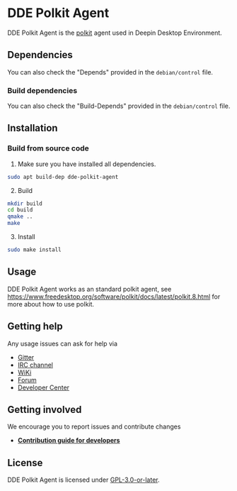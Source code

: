 # DDE Polkit Agent

DDE Polkit Agent is the [polkit](https://www.freedesktop.org/software/polkit/docs/latest/polkit.8.html) agent used in Deepin Desktop Environment.

## Dependencies
You can also check the "Depends" provided in the `debian/control` file.

### Build dependencies
You can also check the "Build-Depends" provided in the `debian/control` file.

## Installation

### Build from source code

1. Make sure you have installed all dependencies.
```bash
sudo apt build-dep dde-polkit-agent
```

2. Build
```bash
mkdir build
cd build
qmake ..
make
```

3. Install
```bash
sudo make install
```

## Usage

DDE Polkit Agent works as an standard polkit agent, see https://www.freedesktop.org/software/polkit/docs/latest/polkit.8.html for 
more about how to use polkit.

## Getting help

Any usage issues can ask for help via

* [Gitter](https://gitter.im/orgs/linuxdeepin/rooms)
* [IRC channel](https://webchat.freenode.net/?channels=deepin)
* [WiKi](https://wiki.deepin.org)
* [Forum](https://bbs.deepin.org)
* [Developer Center](https://github.com/linuxdeepin/dde-polkit-agent) 

## Getting involved

We encourage you to report issues and contribute changes

- [**Contribution guide for developers**](https://github.com/linuxdeepin/developer-center/wiki/Contribution-Guidelines-for-Developers-en) 

## License
DDE Polkit Agent is licensed under [GPL-3.0-or-later](LICENSE).